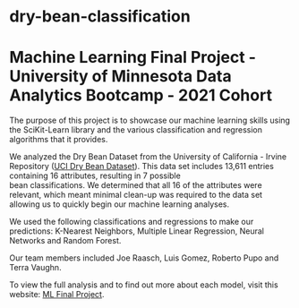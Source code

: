 # dry-bean-classification
# Machine Learning Final Project - University of Minnesota Data Analytics Bootcamp - 2021 Cohort


The purpose of this project is to showcase our machine learning skills using the SciKit-Learn library and the various classification and regression algorithms that it provides. 

We analyzed the Dry Bean Dataset from the University of California - Irvine Repository ([UCI Dry Bean Dataset](https://archive.ics.uci.edu/ml/datasets/Dry+Bean+Dataset#)). This data set includes 13,611 entries containing 16 attributes, resulting in 7 possible   
bean classifications. We determined that all 16 of the attributes were relevant, which meant minimal clean-up was required to the data set allowing us to quickly begin our machine learning analyses.

We used the following classifications and regressions to make our predictions: K-Nearest Neighbors, Multiple Linear Regression, Neural Networks and Random Forest. 

Our team members included Joe Raasch, Luis Gomez, Roberto Pupo and Terra Vaughn.

To view the full analysis and to find out more about each model, visit this website: [ML Final Project](https://github.com/luchovzla/dry-bean-classification.git).




